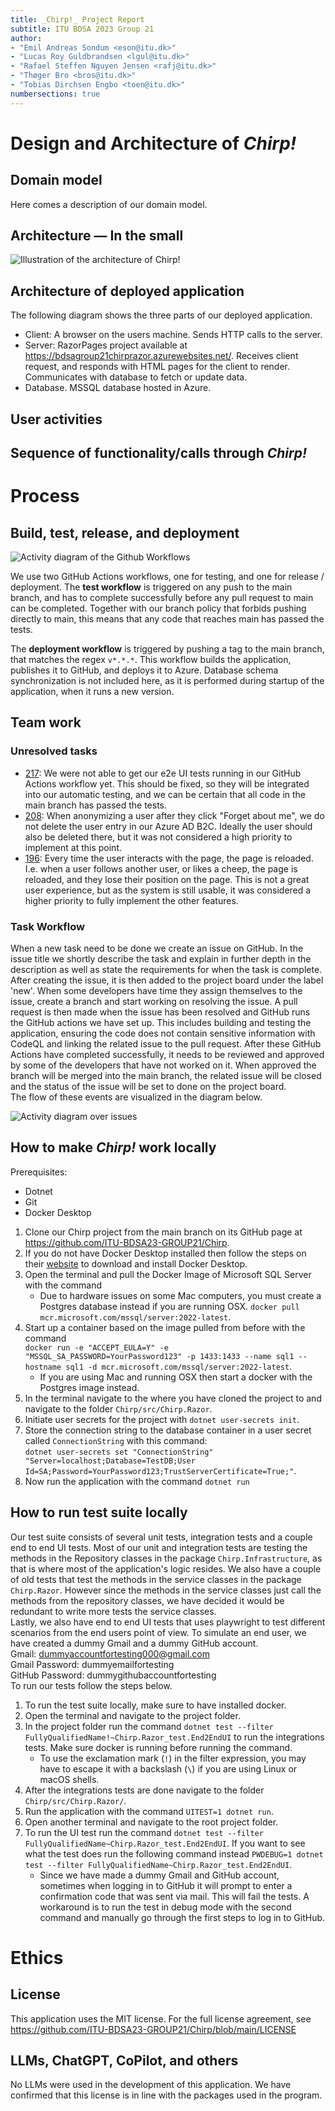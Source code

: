 ```yaml
---
title: _Chirp!_ Project Report
subtitle: ITU BDSA 2023 Group 21
author:
- "Emil Andreas Sondum <eson@itu.dk>"
- "Lucas Roy Guldbrandsen <lgul@itu.dk>"
- "Rafael Steffen Nguyen Jensen <rafj@itu.dk>"
- "Thøger Bro <bros@itu.dk>"
- "Tobias Dirchsen Engbo <toen@itu.dk>"
numbersections: true
---
```


# Design and Architecture of _Chirp!_

## Domain model

Here comes a description of our domain model.

<!-- ![Illustration of the _Chirp!_ Data model as UML class diagram.](docs/images/domain_model.png) -->

## Architecture — In the small

![Illustration of the architecture of _Chirp!_](images/OnionArchitecture.drawio.png)

## Architecture of deployed application
The following diagram shows the three parts of our deployed application.
- Client: A browser on the users machine. Sends HTTP calls to the server.
- Server: RazorPages project available at https://bdsagroup21chirprazor.azurewebsites.net/. Receives client request, and responds with HTML pages for the client to render. Communicates with database to fetch or update data.
- Database. MSSQL database hosted in Azure.

## User activities

## Sequence of functionality/calls through _Chirp!_

# Process

## Build, test, release, and deployment

![Activity diagram of the Github Workflows](images/WorkflowActivity.drawio.png)

We use two GitHub Actions workflows, one for testing, and one for release / deployment. The **test workflow** is triggered on any push to the main branch, and has to complete successfully before any pull request to main can be completed. Together with our branch policy that forbids pushing directly to main, this means that any code that reaches main has passed the tests.

The **deployment workflow** is triggered by pushing a tag to the main branch, that matches the regex `v*.*.*`. This workflow builds the application, publishes it to GitHub, and deploys it to Azure. Database schema synchronization is not included here, as it is performed during startup of the application, when it runs a new version.

## Team work

### Unresolved tasks
- [217](https://github.com/ITU-BDSA23-GROUP21/Chirp/issues/217): We were not able to get our e2e UI tests running in our GitHub Actions workflow yet. This should be fixed, so they will be integrated into our automatic testing, and we can be certain that all code in the main branch has passed the tests.
- [208](https://github.com/ITU-BDSA23-GROUP21/Chirp/issues/208): When anonymizing a user after they click "Forget about me", we do not delete the user entry in our Azure AD B2C. Ideally the user should also be deleted there, but it was not considered a high priority to implement at this point.
- [196](https://github.com/ITU-BDSA23-GROUP21/Chirp/issues/196): Every time the user interacts with the page, the page is reloaded. I.e. when a user follows another user, or likes a cheep, the page is reloaded, and they lose their position on the page. This is not a great user experience, but as the system is still usable, it was considered a higher priority to fully implement the other features.

<!-- - [44](https://github.com/ITU-BDSA23-GROUP21/Chirp/issues/44): Workflow stuff. Should be closed as will not be done?
- [204](https://github.com/ITU-BDSA23-GROUP21/Chirp/issues/204): Page numbers. Could be added?
- [114](https://github.com/ITU-BDSA23-GROUP21/Chirp/issues/114): Unit tests. This can't really be left here?
- [211](https://github.com/ITU-BDSA23-GROUP21/Chirp/issues/211): In code documentation. Should be closed before hand-in. -->

### Task Workflow

When a new task need to be done we create an issue on GitHub. In the issue title we shortly describe the task and explain in further depth in the description as well as state the requirements for when the task is complete. After creating the issue, it is then added to the project board under the label 'new'. When some developers have time they assign themselves to the issue, create a branch and start working on resolving the issue. A pull request is then made when the issue has been resolved and GitHub runs the GitHub actions we have set up. This includes building and testing the application, ensuring the code does not contain sensitive information with CodeQL and linking the related issue to the pull request. After these GitHub Actions have completed successfully, it needs to be reviewed and approved by some of the developers that have not worked on it. When approved the branch will be merged into the main branch, the related issue will be closed and the status of the issue will be set to done on the project board.  
The flow of these events are visualized in the diagram below. 

![Activity diagram over issues](images/Issueactivitydiagram.png)

## How to make _Chirp!_ work locally
Prerequisites:
- Dotnet
- Git
- Docker Desktop

1. Clone our Chirp project from the main branch on its GitHub page at https://github.com/ITU-BDSA23-GROUP21/Chirp.  
2. If you do not have Docker Desktop installed then follow the steps on their [website](https://www.docker.com/products/docker-desktop/) to download and install Docker Desktop.  
3. Open the terminal and pull the Docker Image of Microsoft SQL Server with the command
    - Due to hardware issues on some Mac computers, you must create a Postgres database instead if you are running OSX.
`docker pull mcr.microsoft.com/mssql/server:2022-latest`.
4. Start up a container based on the image pulled from before with the command  
`docker run -e "ACCEPT_EULA=Y" -e "MSSQL_SA_PASSWORD=YourPassword123" -p 1433:1433 --name sql1 --hostname sql1 -d mcr.microsoft.com/mssql/server:2022-latest`.
    - If you are using Mac and running OSX then start a docker with the Postgres image instead.
5. In the terminal navigate to the where you have cloned the project to and navigate to the folder `Chirp/src/Chirp.Razor`.  
6. Initiate user secrets for the project with `dotnet user-secrets init`.  
7. Store the connection string to the database container in a user secret called `ConnectionString` with this command:  
`dotnet user-secrets set "ConnectionString" "Server=localhost;Database=TestDB;User Id=SA;Password=YourPassword123;TrustServerCertificate=True;"`.  
8. Now run the application with the command `dotnet run`

## How to run test suite locally

Our test suite consists of several unit tests, integration tests and a couple end to end UI tests. Most of our unit and integration tests are testing the methods in the Repository classes in the package `Chirp.Infrastructure`, as that is where most of the application's logic resides. We also have a couple of old tests that test the methods in the service classes in the package `Chirp.Razor`. However since the methods in the service classes just call the methods from the repository classes, we have decided it would be redundant to write more tests the service classes.  
Lastly, we also have end to end UI tests that uses playwright to test different scenarios from the end users point of view. To simulate an end user, we have created a dummy Gmail and a dummy GitHub account.  
Gmail: dummyaccountfortesting000@gmail.com  
Gmail Password: dummyemailfortesting  
GitHub Password: dummygithubaccountfortesting  
To run our tests follow the steps below.  

1. To run the test suite locally, make sure to have installed docker.  
2. Open the terminal and navigate to the project folder.  
3. In the project folder run the command `dotnet test --filter FullyQualifiedName!~Chirp.Razor_test.End2EndUI` to run the integrations tests. Make sure docker is running before running the command.
    - To use the exclamation mark (`!`) in the filter expression, you may have to escape it with a backslash (`\`) if you are using Linux or macOS shells.  
4. After the integrations tests are done navigate to the folder `Chirp/src/Chirp.Razor/`.  
5. Run the application with the command `UITEST=1 dotnet run`.  
6. Open another terminal and navigate to the root project folder.  
7. To run the UI test run the command `dotnet test --filter FullyQualifiedName~Chirp.Razor_test.End2EndUI`. If you want to see what the test does run the following command instead `PWDEBUG=1 dotnet test --filter FullyQualifiedName~Chirp.Razor_test.End2EndUI`.
    - Since we have made a dummy Gmail and GitHub account, sometimes when logging in to GitHub it will prompt to enter a confirmation code that was sent via mail. This will fail the tests. A workaround is to run the test in debug mode with the second command and manually go through the first steps to log in to GitHub. 

# Ethics

## License
This application uses the MIT license. For the full license agreement, see https://github.com/ITU-BDSA23-GROUP21/Chirp/blob/main/LICENSE

<!-- Should we write some considerations of how the packages we use impacts our choice of license?
     And have we confirmed that MIT license is OK with all the packages we added later on? -->
## LLMs, ChatGPT, CoPilot, and others
No LLMs were used in the development of this application. We have confirmed that this license is in line with the packages used in the program.